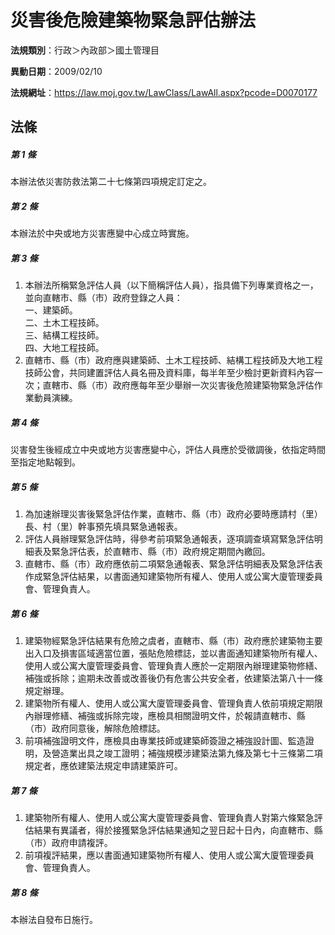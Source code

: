 # 災害後危險建築物緊急評估辦法

**法規類別**：行政＞內政部＞國土管理目

**異動日期**：2009/02/10  

**法規網址**：https://law.moj.gov.tw/LawClass/LawAll.aspx?pcode=D0070177





## 法條
##### 第 1 條
本辦法依災害防救法第二十七條第四項規定訂定之。

##### 第 2 條
本辦法於中央或地方災害應變中心成立時實施。

##### 第 3 條
1. 本辦法所稱緊急評估人員（以下簡稱評估人員），指具備下列專業資格之一，並向直轄市、縣（市）政府登錄之人員：  
一、建築師。  
二、土木工程技師。  
三、結構工程技師。  
四、大地工程技師。
1. 直轄市、縣（市）政府應與建築師、土木工程技師、結構工程技師及大地工程技師公會，共同建置評估人員名冊及資料庫，每半年至少檢討更新資料內容一次；直轄市、縣（市）政府應每年至少舉辦一次災害後危險建築物緊急評估作業動員演練。

##### 第 4 條
災害發生後經成立中央或地方災害應變中心，評估人員應於受徵調後，依指定時間至指定地點報到。

##### 第 5 條
1. 為加速辦理災害後緊急評估作業，直轄市、縣（市）政府必要時應請村（里）長、村（里）幹事預先填具緊急通報表。
1. 評估人員辦理緊急評估時，得參考前項緊急通報表，逐項調查填寫緊急評估明細表及緊急評估表，於直轄市、縣（市）政府規定期間內繳回。
1. 直轄市、縣（市）政府應依前二項緊急通報表、緊急評估明細表及緊急評估表作成緊急評估結果，以書面通知建築物所有權人、使用人或公寓大廈管理委員會、管理負責人。

##### 第 6 條
1. 建築物經緊急評估結果有危險之虞者，直轄市、縣（市）政府應於建築物主要出入口及損害區域適當位置，張貼危險標誌，並以書面通知建築物所有權人、使用人或公寓大廈管理委員會、管理負責人應於一定期限內辦理建築物修繕、補強或拆除；逾期未改善或改善後仍有危害公共安全者，依建築法第八十一條規定辦理。
1. 建築物所有權人、使用人或公寓大廈管理委員會、管理負責人依前項規定期限內辦理修繕、補強或拆除完竣，應檢具相關證明文件，於報請直轄市、縣（市）政府同意後，解除危險標誌。
1. 前項補強證明文件，應檢具由專業技師或建築師簽證之補強設計圖、監造證明，及營造業出具之竣工證明；補強規模涉建築法第九條及第七十三條第二項規定者，應依建築法規定申請建築許可。

##### 第 7 條
1. 建築物所有權人、使用人或公寓大廈管理委員會、管理負責人對第六條緊急評估結果有異議者，得於接獲緊急評估結果通知之翌日起十日內，向直轄市、縣（市）政府申請複評。
1. 前項複評結果，應以書面通知建築物所有權人、使用人或公寓大廈管理委員會、管理負責人。

##### 第 8 條
本辦法自發布日施行。


